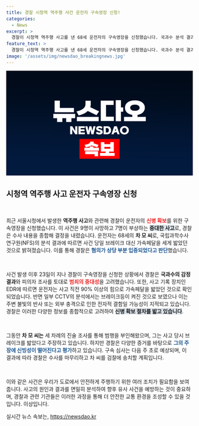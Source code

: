 ```yaml
---
title: 경찰 시청역 역주행 사건 운전자 구속영장 신청!
categories:
  - News
excerpt: >
  경찰이 시청역 역주행 사고를 낸 68세 운전자의 구속영장을 신청했습니다. 국과수 분석 결과, 브레이크 대신 가속페달을 강하게 밟았다는 혐의가 입증된 상황. 9명이 사망한 이 중대한 사건의 진실이 밝혀질지 이목이 집중됩니다.
feature_text: >
  경찰이 시청역 역주행 사고를 낸 68세 운전자의 구속영장을 신청했습니다. 국과수 분석 결과, 브레이크 대신 가속페달을 강하게 밟았다는 혐의가 입증된 상황. 9명이 사망한 이 중대한 사건의 진실이 밝혀질지 이목이 집중됩니다.
image: '/assets/img/newsdao_breakingnews.jpg'
---
```


<p><img src="/assets/img/newsdao_breakingnews.jpg" alt="ontimetimes 속보" /></p>

<h2 data-ke-size="size26">시청역 역주행 사고 운전자 구속영장 신청</h2>

<p data-ke-size="size16">&nbsp;</p>

<p>최근 서울시청에서 발생한 <b>역주행 사고</b>와 관련해 경찰이 운전자의 <b><span style="color: #ee2323;">신병 확보</span></b>를 위한 구속영장을 신청했습니다. 이 사건은 9명이 사망하고 7명이 부상하는 <b><span style="background-color: #21538527;">중대한 사고</span></b>로, 경찰은 수사 내용을 종합해 결정을 내렸습니다. 운전자는 68세의 <b>차 모 씨</b>로, 국립과학수사연구원(NFS)의 분석 결과에 따르면 사건 당일 브레이크 대신 가속페달을 세게 밟았던 것으로 밝혀졌습니다. 이를 통해 경찰은 <b><span style="color: #1a5490;">혐의가 상당 부분 입증되었다고 판단</span></b>했습니다.</p>

<p data-ke-size="size16">&nbsp;</p>

<p>사건 발생 이후 23일이 지나 경찰이 구속영장을 신청한 상황에서 경찰은 <b>국과수의 감정 결과</b>와 피의자 조사를 토대로 <b><span style="color: #ee2323;">범죄의 중대성</span></b>을 고려했습니다. 또한, 사고 기록 장치인 EDR에 따르면 운전자는 사고 직전 90% 이상의 힘으로 가속페달을 밟았던 것으로 확인되었습니다. 반면 일부 CCTV의 분석에서는 브레이크등이 켜진 것으로 보였으나 이는 주변 불빛의 반사 또는 외부 충격으로 인한 전자적 결함일 가능성이 지적되고 있습니다. 경찰은 이러한 다양한 정보를 종합적으로 고려하여 <b><span style="background-color: #21538527;">신병 확보 절차를 밟고 있습니다</span></b>.</p>

<p data-ke-size="size16">&nbsp;</p>

<p>그동안 <b>차 모 씨는</b> 세 차례의 진술 조사를 통해 범행을 부인해왔으며, 그는 사고 당시 브레이크를 밟았다고 주장하고 있습니다. 하지만 경찰은 다양한 증거를 바탕으로 <b><span style="color: #1a5490;">그의 주장에 신빙성이 떨어진다고 평가</span></b>하고 있습니다. 구속 심사는 다음 주 초로 예상되며, 이 결과에 따라 경찰은 수사를 마무리하고 차 씨를 검찰에 송치할 계획입니다.</p>

<p data-ke-size="size16">&nbsp;</p>

<p>이와 같은 사건은 우리가 도로에서 안전하게 주행하기 위한 여러 조치가 필요함을 보여줍니다. 사고의 원인과 결과를 면밀히 분석하여 향후 유사 사건을 예방하는 것이 중요하며, 경찰과 관련 기관들은 이러한 과정을 통해 더 안전한 교통 환경을 조성할 수 있을 것입니다. 이상입니다.</p>
실시간 뉴스 속보는, <a href="https://newsdao.kr" rel="dofollow">https://newsdao.kr</a>


